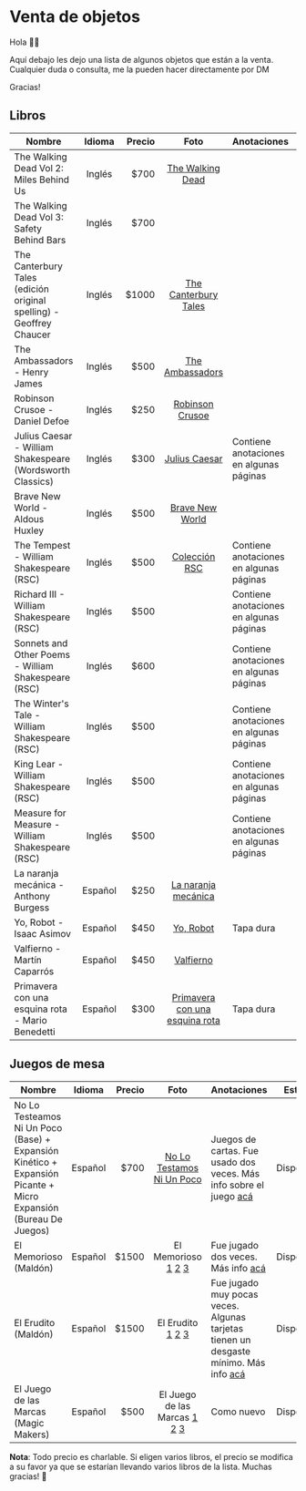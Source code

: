 # Venta de objetos

Hola 👋🏻

Aquí debajo les dejo una lista de algunos objetos que están a la venta. Cualquier duda o consulta, me la pueden hacer directamente por DM

Gracias!

## Libros

| Nombre                                                              | Idioma  | Precio |                                     Foto                                     | Anotaciones                             | Estado     |
|---------------------------------------------------------------------|:---------:|-------:|:----------------------------------------------------------------------------:|-----------------------------------------|------------|
| The Walking Dead Vol 2: Miles Behind Us                             | Inglés  |  $700 |               [The Walking Dead](https://raw.githubusercontent.com/dunno555/dunno555.github.io/main/assets/the_walking_dead.jpg)               |                                         | Disponible |
| The Walking Dead Vol 3: Safety Behind Bars                          | Inglés  |  $700 |                                                                              |                                         | Disponible |
| The Canterbury Tales (edición original spelling) - Geoffrey Chaucer | Inglés  |  $1000 |           [The Canterbury Tales](https://raw.githubusercontent.com/dunno555/dunno555.github.io/main/assets/the_canterbury_tales.jpg)           |                                         | Disponible |
| The Ambassadors - Henry James                                       | Inglés  |  $500 |                [The Ambassadors](https://raw.githubusercontent.com/dunno555/dunno555.github.io/main/assets/the_ambassadors.jpg)                |                                         | Disponible |
| Robinson Crusoe - Daniel Defoe                                      | Inglés  |   $250 |                [Robinson Crusoe](https://raw.githubusercontent.com/dunno555/dunno555.github.io/main/assets/robinson_crusoe.jpg)                |                                         | Disponible |
| Julius Caesar - William Shakespeare (Wordsworth Classics)           | Inglés  |   $300 |                  [Julius Caesar](https://raw.githubusercontent.com/dunno555/dunno555.github.io/main/assets/julius_caesar.jpg)                  | Contiene anotaciones en algunas páginas | Disponible |
| Brave New World - Aldous Huxley                                     | Inglés  |   $500 |                [Brave New World](https://raw.githubusercontent.com/dunno555/dunno555.github.io/main/assets/brave_new_world.jpg)                |                                         | Disponible |
| The Tempest - William Shakespeare (RSC)                             | Inglés  |  $500 |                  [Colección RSC](https://raw.githubusercontent.com/dunno555/dunno555.github.io/main/assets/shakespeare_rsc.jpg)                  | Contiene anotaciones en algunas páginas | Disponible |
| Richard III - William Shakespeare (RSC)                             | Inglés  |  $500 |                                                                              | Contiene anotaciones en algunas páginas | Disponible |
| Sonnets and Other Poems - William Shakespeare (RSC)                 | Inglés  |  $600 |                                                                              | Contiene anotaciones en algunas páginas | Disponible |
| The Winter's Tale - William Shakespeare (RSC)                       | Inglés  |  $500 |                                                                              | Contiene anotaciones en algunas páginas | Disponible |
| King Lear - William Shakespeare (RSC)                               | Inglés  |  $500 |                                                                              | Contiene anotaciones en algunas páginas | Disponible |
| Measure for Measure - William Shakespeare (RSC)                     | Inglés  |  $500 |                                                                              | Contiene anotaciones en algunas páginas | Disponible |
| La naranja mecánica - Anthony Burgess                               | Español |   $250 |            [La naranja mecánica](https://raw.githubusercontent.com/dunno555/dunno555.github.io/main/assets/la_naranja_mecanica.jpg)            |                                         | Disponible |
| Yo, Robot - Isaac Asimov                                            | Español |  $450 |                       [Yo, Robot](https://raw.githubusercontent.com/dunno555/dunno555.github.io/main/assets/yo_robot.jpg)                      | Tapa dura                               | Disponible |
| Valfierno - Martín Caparrós                                         | Español |  $450 |                      [Valfierno](https://raw.githubusercontent.com/dunno555/dunno555.github.io/main/assets/valfierno.jpg)                      |                                         | Disponible |
| Primavera con una esquina rota - Mario Benedetti                    | Español |   $300 | [Primavera con una esquina rota](https://raw.githubusercontent.com/dunno555/dunno555.github.io/main/assets/primavera_con_una_esquina_rota.jpg) | Tapa dura                               | <span style="color:red">Vendido</span> |

## Juegos de mesa

| Nombre                                                              | Idioma  | Precio |                                     Foto                                     | Anotaciones                             | Estado     |
|---------------------------------------------------------------------|:---------:|-------:|:----------------------------------------------------------------------------:|-----------------------------------------|------------|
| No Lo Testeamos Ni Un Poco (Base) + Expansión Kinético + Expansión Picante + Micro Expansión (Bureau De Juegos)                    | Español |   $700 | [No Lo Testamos Ni Un Poco](https://raw.githubusercontent.com/dunno555/dunno555.github.io/main/assets/no_lo_testeamos_ni_un_poco.jpg) | Juegos de cartas. Fue usado dos veces. Más info sobre el juego [acá](https://www.bureaudejuegos.com/productos/nltn1p/)                               | Disponible |
| El Memorioso (Maldón)                   | Español |   $1500 | El Memorioso [1](https://raw.githubusercontent.com/dunno555/dunno555.github.io/main/assets/el_memorioso_1.jpg) [2](https://raw.githubusercontent.com/dunno555/dunno555.github.io/main/assets/el_memorioso_2.jpg) [3](https://raw.githubusercontent.com/dunno555/dunno555.github.io/main/assets/el_memorioso_3.jpg) | Fue jugado dos veces. Más info [acá](https://maldon.com.ar/blog/projects/elmemorioso/)                               | Disponible |
| El Erudito (Maldón)                   | Español |   $1500 | El Erudito [1](https://raw.githubusercontent.com/dunno555/dunno555.github.io/main/assets/el_erudito_1.jpg) [2](https://raw.githubusercontent.com/dunno555/dunno555.github.io/main/assets/el_erudito_2.jpg) [3](https://raw.githubusercontent.com/dunno555/dunno555.github.io/main/assets/el_erudito_3.jpg) | Fue jugado muy pocas veces. Algunas tarjetas tienen un desgaste mínimo. Más info [acá](https://maldon.com.ar/blog/projects/elerudito/)                               | Disponible |
| El Juego de las Marcas (Magic Makers)                   | Español |   $500 | El Juego de las Marcas [1](https://raw.githubusercontent.com/dunno555/dunno555.github.io/main/assets/el_juego_de_las_marcas_1.jpg) [2](https://raw.githubusercontent.com/dunno555/dunno555.github.io/main/assets/el_juego_de_las_marcas_2.jpg) [3](https://raw.githubusercontent.com/dunno555/dunno555.github.io/main/assets/el_juego_de_las_marcas_3.jpg) | Como nuevo                               | Disponible |



**Nota**: Todo precio es charlable. Si eligen varios libros, el precio se modifica a su favor ya que se estarían llevando varios libros de la lista. Muchas gracias! 🙂
